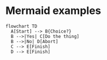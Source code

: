 # Mermaid examples

```mermaid
flowchart TD
  A[Start] --> B{Choice?}
  B -->|Yes| C[Do the thing]
  B -->|No| D[Abort]
  C --> E[Finish]
  D --> E[Finish]
```
